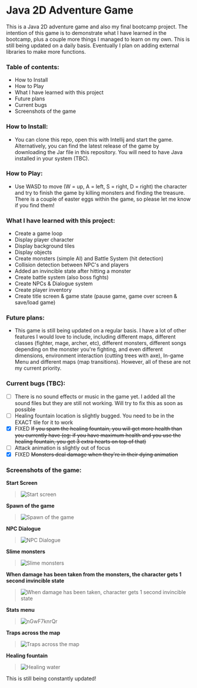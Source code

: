 # Java 2D Adventure Game 

This is a Java 2D adventure game and also my final bootcamp project. The intention of this game is to demonstrate what I have learned 
in the bootcamp, plus a couple more things I managed to learn on my own. This is still being updated on a daily basis. Eventually I plan on adding external libraries to make more functions. 

### Table of contents:
- How to Install
- How to Play
- What I have learned with this project
- Future plans 
- Current bugs
- Screenshots of the game
	
### How to Install: 
- You can clone this repo, open this with Intellij and start the game. Alternatively, you can find the latest release of the game by downloading the Jar file in this repository. You will need to have Java installed in your system (TBC).
	
### How to Play:
- Use WASD to move (W = up, A = left, S = right, D = right) the character and try to finish the game by killing monsters and finding
the treasure. There is a couple of easter eggs within the game, so please let me know if you find them! 
	
### What I have learned with this project:
- Create a game loop
- Display player character
- Display background tiles
- Display objects
- Create monsters (simple AI) and Battle System (hit detection)
- Collision detection between NPC's and players
- Added an invincible state after hitting a monster
- Create battle system (also boss fights)
- Create NPCs & Dialogue system
- Create player inventory
- Create title screen & game state (pause game, game over screen & save/load game)

### Future plans:
- This game is still being updated on a regular basis. I have a lot of other features I would love to include, including different maps,
different classes (fighter, mage, archer, etc), different monsters, different songs depending on the monster you're fighting, and even
different dimensions, environment interaction (cutting trees with axe), In-game Menu and different maps (map transitions). However, all of these are not my current priority. 

### Current bugs (TBC):
- [ ] There is no sound effects or music in the game yet. I added all the sound files but they are still not working. Will try to fix this as soon as possible
- [ ] Healing fountain location is slightly bugged. You need to be in the EXACT tile for it to work
- [x] FIXED ~~If you spam the healing fountain, you will get more health than you currently have (eg: if you have maximum health and you use the healing fountain, you get 3 extra hearts on top of that)~~
- [ ] Attack animation is slightly out of focus
- [x] FIXED ~~Monsters deal damage when they're in their dying animation~~

### Screenshots of the game:

**Start Screen**

> ![Start screen](https://user-images.githubusercontent.com/56265972/233202305-f56a9e93-5887-4d6b-9ee9-a6692b72173a.png)


**Spawn of the game**

> ![Spawn of the game](https://user-images.githubusercontent.com/56265972/233201011-b37d1b15-a05f-4731-aa3d-e9f0878ac13c.png)

**NPC Dialogue**

> ![NPC Dialogue](https://user-images.githubusercontent.com/56265972/233201999-506c5715-b061-4726-8027-a514e06e2551.png)


**Slime monsters**

> ![Slime monsters](https://user-images.githubusercontent.com/56265972/233201107-88ea13ad-e633-4ef1-b439-f69fce9d4eb6.png)


**When damage has been taken from the monsters, the character gets 1 second invincible state**

> ![When damage has been taken, character gets 1 second invincible state](https://user-images.githubusercontent.com/56265972/233201943-3f0e1784-99ee-4e03-90d6-4670ca3a7689.png)


**Stats menu**

> ![nGwF7knrQr](https://user-images.githubusercontent.com/56265972/233201187-093b57d1-eb99-41a4-abce-61626f7db501.png)

**Traps across the map**

> ![Traps across the map](https://user-images.githubusercontent.com/56265972/233201709-24810488-ceaa-44ae-941b-cafcf207bf6e.png)


**Healing fountain**

> ![Healing water](https://user-images.githubusercontent.com/56265972/233201761-80ee52b0-2561-4383-8476-9767c887af03.png)



This is still being constantly updated! 
